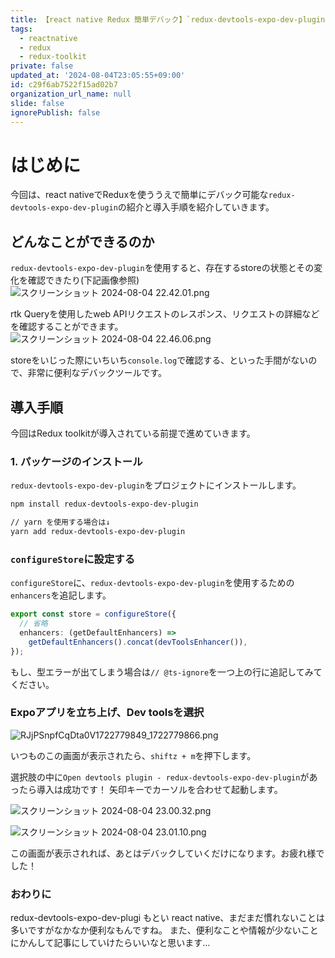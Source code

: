 ```yaml
---
title: 【react native Redux 簡単デバック】`redux-devtools-expo-dev-plugin` 導入方法 in Expo 50
tags:
  - reactnative
  - redux
  - redux-toolkit
private: false
updated_at: '2024-08-04T23:05:55+09:00'
id: c29f6ab7522f15ad02b7
organization_url_name: null
slide: false
ignorePublish: false
---
```

# はじめに
今回は、react nativeでReduxを使ううえで簡単にデバック可能な`redux-devtools-expo-dev-plugin`の紹介と導入手順を紹介していきます。

## どんなことができるのか
`redux-devtools-expo-dev-plugin`を使用すると、存在するstoreの状態とその変化を確認できたり(下記画像参照)
![スクリーンショット 2024-08-04 22.42.01.png](https://qiita-image-store.s3.ap-northeast-1.amazonaws.com/0/2778030/1d1deb69-28ce-e067-9806-d958fe629a20.png)

rtk Queryを使用したweb APIリクエストのレスポンス、リクエストの詳細などを確認することができます。
![スクリーンショット 2024-08-04 22.46.06.png](https://qiita-image-store.s3.ap-northeast-1.amazonaws.com/0/2778030/e612380e-b186-4d7e-2b7f-5e43d22725e8.png)

storeをいじった際にいちいち`console.log`で確認する、といった手間がないので、非常に便利なデバックツールです。

## 導入手順
今回はRedux toolkitが導入されている前提で進めていきます。

### 1. パッケージのインストール
`redux-devtools-expo-dev-plugin`をプロジェクトにインストールします。

```bash
npm install redux-devtools-expo-dev-plugin

// yarn を使用する場合は↓
yarn add redux-devtools-expo-dev-plugin
```

###  `configureStore`に設定する
`configureStore`に、`redux-devtools-expo-dev-plugin`を使用するための`enhancers`を追記します。

```ts
export const store = configureStore({
  // 省略
  enhancers: (getDefaultEnhancers) =>
    getDefaultEnhancers().concat(devToolsEnhancer()),
});
```

もし、型エラーが出てしまう場合は`// @ts-ignore`を一つ上の行に追記してみてください。

### Expoアプリを立ち上げ、Dev toolsを選択
![RJjPSnpfCqDta0V1722779849_1722779866.png](https://qiita-image-store.s3.ap-northeast-1.amazonaws.com/0/2778030/77ccc5a5-31bb-3cfb-ec59-61c41601ba86.png)

いつものこの画面が表示されたら、`shiftz + m`を押下します。

選択肢の中に`Open devtools plugin - redux-devtools-expo-dev-plugin`があったら導入は成功です！ 矢印キーでカーソルを合わせて起動します。

![スクリーンショット 2024-08-04 23.00.32.png](https://qiita-image-store.s3.ap-northeast-1.amazonaws.com/0/2778030/c726efd7-8dc5-f8f5-6200-d43e81bb9ba2.png)

![スクリーンショット 2024-08-04 23.01.10.png](https://qiita-image-store.s3.ap-northeast-1.amazonaws.com/0/2778030/d25f9dc6-9594-c15d-f16b-53575034dfbb.png)

この画面が表示されれば、あとはデバックしていくだけになります。お疲れ様でした！

### おわりに
redux-devtools-expo-dev-plugi もとい react native、まだまだ慣れないことは多いですがなかなか便利なもんですね。
また、便利なことや情報が少ないことにかんして記事にしていけたらいいなと思います...
